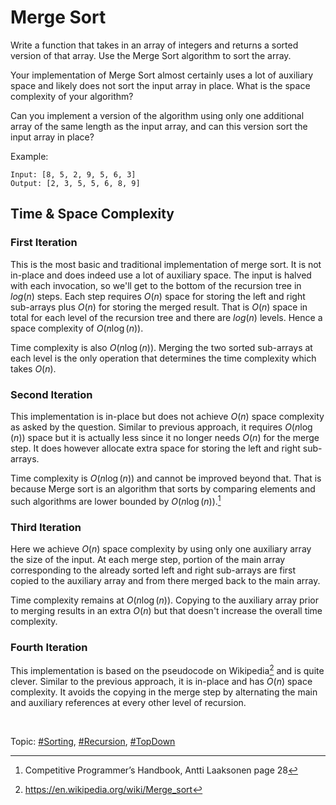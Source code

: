 # Merge Sort
Write a function that takes in an array of integers and returns a sorted version of that array.
Use the Merge Sort algorithm to sort the array.

Your implementation of Merge Sort almost certainly uses a lot of auxiliary space and likely does not
sort the input array in place. What is the space complexity of your algorithm?

Can you implement a version of the algorithm using only one additional array of the same length
as the input array, and can this version sort the input array in place?

Example:
```
Input: [8, 5, 2, 9, 5, 6, 3]
Output: [2, 3, 5, 5, 6, 8, 9]
```

## Time & Space Complexity

### First Iteration
This is the most basic and traditional implementation of merge sort. It is not in-place and does
indeed use a lot of auxiliary space. The input is halved with each invocation, so we'll get to the
bottom of the recursion tree in $log(n)$ steps. Each step requires $O(n)$ space for storing the
left and right sub-arrays plus $O(n)$ for storing the merged result. That is $O(n)$ space
in total for each level of the recursion tree and there are $log(n)$ levels. Hence a space
complexity of $O(n\log{(n)})$.

Time complexity is also $O(n\log{(n)})$. Merging the two sorted sub-arrays at each level is the only
operation that determines the time complexity which takes $O(n)$.

### Second Iteration
This implementation is in-place but does not achieve $O(n)$ space complexity as asked by the
question. Similar to previous approach, it requires $O(n\log{(n)})$ space but it is actually less
since it no longer needs $O(n)$ for the merge step. It does however allocate extra space for storing
the left and right sub-arrays.

Time complexity is $O(n\log{(n)})$ and cannot be improved beyond that. That is because Merge sort is
an algorithm that sorts by comparing elements and such algorithms are lower bounded by
$O(n\log{(n)})$.[^1]

### Third Iteration
Here we achieve $O(n)$ space complexity by using only one auxiliary array the size of the input. At
each merge step, portion of the main array corresponding to the already sorted left and right
sub-arrays are first copied to the auxiliary array and from there merged back to the main array.

Time complexity remains at $O(n\log{(n)})$. Copying to the auxiliary array prior to merging results
in an extra $O(n)$ but that doesn't increase the overall time complexity.

### Fourth Iteration
This implementation is based on the pseudocode on Wikipedia[^2] and is quite clever. Similar to the
previous approach, it is in-place and has $O(n)$ space complexity. It avoids the copying in the
merge step by alternating the main and auxiliary references at every other level of recursion.

</br>

Topic: [#Sorting](), [#Recursion](), [#TopDown]()

[^1]: Competitive Programmer’s Handbook, Antti Laaksonen page 28
[^2]: https://en.wikipedia.org/wiki/Merge_sort